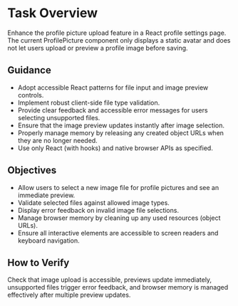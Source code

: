 # Task Overview
Enhance the profile picture upload feature in a React profile settings page. The current ProfilePicture component only displays a static avatar and does not let users upload or preview a profile image before saving.

## Guidance
- Adopt accessible React patterns for file input and image preview controls.
- Implement robust client-side file type validation.
- Provide clear feedback and accessible error messages for users selecting unsupported files.
- Ensure that the image preview updates instantly after image selection.
- Properly manage memory by releasing any created object URLs when they are no longer needed.
- Use only React (with hooks) and native browser APIs as specified.

## Objectives
- Allow users to select a new image file for profile pictures and see an immediate preview.
- Validate selected files against allowed image types.
- Display error feedback on invalid image file selections.
- Manage browser memory by cleaning up any used resources (object URLs).
- Ensure all interactive elements are accessible to screen readers and keyboard navigation.

## How to Verify
Check that image upload is accessible, previews update immediately, unsupported files trigger error feedback, and browser memory is managed effectively after multiple preview updates.